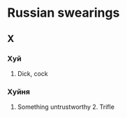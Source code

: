 # Russian swearings

## Х


### Хуй

1. Dick, cock

### Хуйня

1. Something untrustworthy 2. Trifle 
